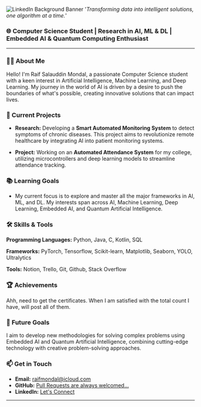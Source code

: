 ![LinkedIn Background Banner](https://i.imgur.com/aquDQOf.png)
'*Transforming data into intelligent solutions, one algorithm at a time.*'

### 🌐 Computer Science Student | Research in AI, ML & DL | Embedded AI & Quantum Computing Enthusiast
---

### 👨‍💻 About Me

Hello! I'm Raif Salauddin Mondal, a passionate Computer Science student with a keen interest in Artificial Intelligence, Machine Learning, and Deep Learning. My journey in the world of AI is driven by a desire to push the boundaries of what's possible, creating innovative solutions that can impact lives.

### 🔭 Current Projects

- **Research:** Developing a **Smart Automated Monitoring System** to detect symptoms of chronic diseases. This project aims to revolutionize remote healthcare by integrating AI into patient monitoring systems.
  
- **Project:** Working on an **Automated Attendance System** for my college, utilizing microcontrollers and deep learning models to streamline attendance tracking.

### 📚 Learning Goals

- My current focus is to explore and master all the major frameworks in AI, ML, and DL. My interests span across AI, Machine Learning, Deep Learning, Embedded AI, and Quantum Artificial Intelligence.

### 🛠️ Skills & Tools

**Programming Languages:** Python, Java, C, Kotlin, SQL

**Frameworks:** PyTorch, Tensorflow, Scikit-learn, Matplotlib, Seaborn, YOLO, Ultralytics

**Tools:** Notion, Trello, Git, Github, Stack Overflow

### 🏆 Achievements
Ahh, need to get the certificates. When I am satisfied with the total count I have, will post all of them.

<!-- Add your achievements here -->

### 🌱 Future Goals

I aim to develop new methodologies for solving complex problems using Embedded AI and Quantum Artificial Intelligence, combining cutting-edge technology with creative problem-solving approaches.

### 📫 Get in Touch

- **Email:** [raifmondal@icloud.com](mailto:raifmondal@icloud.com)
- **GitHub:** [Pull Requests are always welcomed...](https://github.com/myselfRaifMondal)
- **LinkedIn:** [Let's Connect](https://www.linkedin.com/in/raifmondal/)

---

